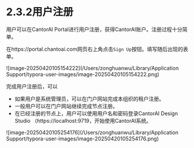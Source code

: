 # 2.3.2用户注册

用户可以在CantorAI Portal进行用户注册，获得CantorAI账户。注册过程十分简单。

在https://portal.chantoai.com网页右上角点击`Sign Up`按钮。填写随后出现的表单。

![image-20250420105154222](/Users/zonghuanwu/Library/Application Support/typora-user-images/image-20250420105154222.png)

完成用户注册后，可以

- 如果用户是系统管理员，可以在门户网站完成本组织的租户注册。
- 一般用户可以在门户网站继续完成节点注册。
- 在已经注册的节点上，用户可以使用用户名和密码登录CantorAI Design Studio （https://localhost:9719，开始使用CantorAI系统。

![image-20250420105254176](/Users/zonghuanwu/Library/Application Support/typora-user-images/image-20250420105254176.png)